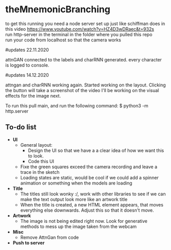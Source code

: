 # theMnemonicBranching


to get this running you need a node server set up just like schiffman does in this video https://www.youtube.com/watch?v=HZ4D3wDRaec&t=932s <br>
run http-server in the terminal in the folder where you pulled this repo <br>
run your code from localhost so that the camera works


#updates 22.11.2020

attnGAN connected to the labels and charRNN generated. every character is logged to console.

#updates 14.12.2020

attngan and charRNN working again.
Started working on the layout.
Clicking the button will take a screenshot of the video
I'll be working on the visual effects for the image next.

To run this pull main, and run the following command:
$ python3 -m http.server

## To-do list
- **UI**
    - General layout: 
        - Design the UI so that we have a a clear idea of how we want this to look.
        - Code this UI
    - Fixe the green squares exceed the camera recording and leave a trace in the sketch
    - Loading states are static, would be cool if we could add a spinner animation or something when the models are loading
- **Title**
    - The titles still look wonky :/, work with other libraries to see if we can make the text output look more like an artwork title
    - When the title is created, a new HTML element appears, that moves everything else downwards. Adjust this so that it doesn't move.
- **Artwork**
    - The image is not being edited right now. Look for generative methods to mess up the image taken from the webcam
- **Misc**
    - Remove AttnGan from code
- **Push to server**



